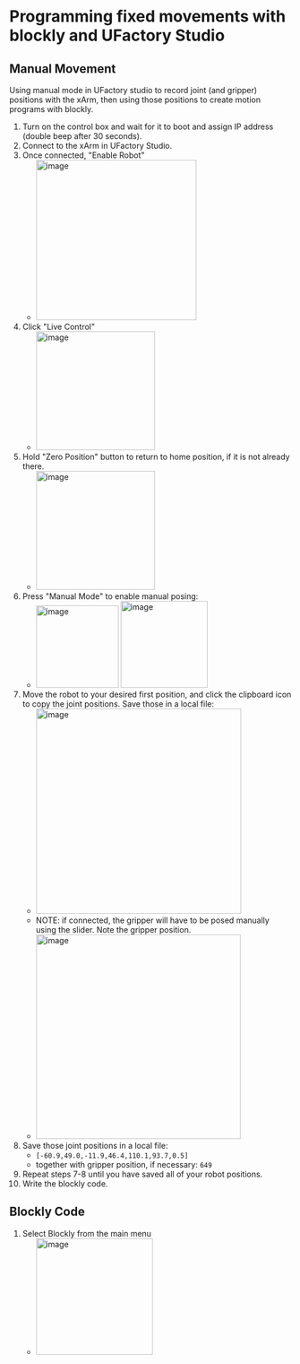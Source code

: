 # Programming fixed movements with blockly and UFactory Studio

## Manual Movement
Using manual mode in UFactory studio to record joint (and gripper) positions with the xArm,
then using those positions to create motion programs with blockly.

1. Turn on the control box and wait for it to boot and assign IP address (double beep after 30 seconds).
2. Connect to the xArm in UFactory Studio.
3. Once connected, "Enable Robot"
   - <img width="286" alt="image" src="https://github.com/roberttwomey/creative-machines-code/assets/1598545/db51daf4-c6ed-4987-99ee-8a6e299c7ecc">
4. Click "Live Control"
   - <img width="212" alt="image" src="https://github.com/roberttwomey/creative-machines-code/assets/1598545/f90ee0ec-061e-4ad9-80ae-cb596aab76f6">
5. Hold "Zero Position" button to return to home position, if it is not already there.
   - <img width="212" alt="image" src="https://github.com/roberttwomey/creative-machines-code/assets/1598545/3c9619d8-0dbb-4cea-8323-9a39bd618ca1">
6. Press "Manual Mode" to enable manual posing:
   - <img width="147" alt="image" src="https://github.com/roberttwomey/creative-machines-code/assets/1598545/73b77583-ff89-4f35-8bb1-58d8b8317d27"> <img width="155" alt="image" src="https://github.com/roberttwomey/creative-machines-code/assets/1598545/02505694-1f47-4fba-bb86-7db9f669ee81">
7. Move the robot to your desired first position, and click the clipboard icon to copy the joint positions. Save those in a local file:
   - <img width="366" alt="image" src="https://github.com/roberttwomey/creative-machines-code/assets/1598545/d0cfdaa3-8a3b-4da9-a8e5-18b1b0d1ecab">
   - NOTE: if connected, the gripper will have to be posed manually using the slider. Note the gripper position.
   - <img width="365" alt="image" src="https://github.com/roberttwomey/creative-machines-code/assets/1598545/cfd49a10-0f8a-4750-8e8c-63ed49e2dbc9">
8. Save those joint positions in a local file:
   - `[-60.9,49.0,-11.9,46.4,110.1,93.7,0.5]`
   - together with gripper position, if necessary: `649`
9. Repeat steps 7-8 until you have saved all of your robot positions.
10. Write the blockly code.

## Blockly Code
1. Select Blockly from the main menu
   - <img width="208" alt="image" src="https://github.com/roberttwomey/creative-machines-code/assets/1598545/6fa5b153-4255-4a5a-a4f8-d0916093d381">

  







 
